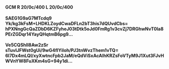 #### GCM R 20/0c/400 L 20/0c/400
**SAEG1G9aG7MTcdq9**<br/>**Yk/kg3kFsM+LHDKLZoydCwaDFLn2bT3his7dQUvdCbs=**<br/>**hPXNngGcQaZDbD6KZFyheJ03tDtk5oJd0FmRg1v3cvZj7DRGhwNvT0Ia8PErZGDqr14YayQHqtmB6pg9...**<br/><br/>
**Ve5CQShII8Aw2zSr**<br/>**sTuvlJFWst0gUi/9wG4fIYiIoh/PJ3tnWvzThem1vTQ=**<br/>**6l7Dx4mLQI/xyXwtncFpb2JaM/eQdViSxAcAIhKRZsFoVTyM9J1Xut3FJvHWVnYW8FuXKm4sG+94y1di...**